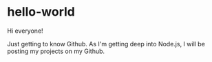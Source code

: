 # hello-world

Hi everyone!

Just getting to know Github. As I'm getting deep into Node.js, I will be posting my projects on my Github.
